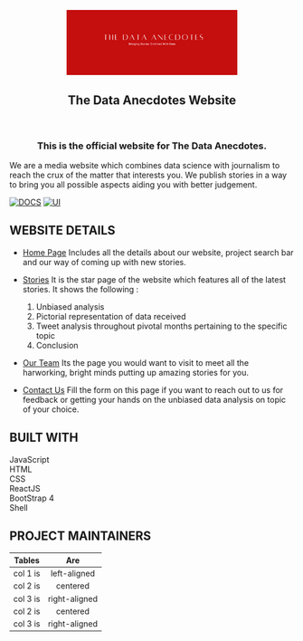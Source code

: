 <p align="center">
        <img src="https://github.com/thedatanecdotes/ReadMeTemplate/blob/main/header.png" width="60%"/>
        <br/>
        <h2 align="center"> The Data Anecdotes Website </h2>
        <br/>
        <h3 align="center"> This is the official website for The Data Anecdotes. </h3>
 </p>
 
We are a media website which combines data science with journalism to reach the crux of the matter that interests you. We publish stories in a way to bring you all possible aspects aiding you with better judgement.

[![DOCS](https://img.shields.io/badge/Documentation-see%20docs-green?style=flat-square&logo=appveyor)](Documentation.md) 
[![UI ](https://img.shields.io/badge/User%20Interface-Link%20to%20UI-orange?style=flat-square&logo=appveyor)](Images/web_app.png)

## WEBSITE DETAILS

- [Home Page](https://dscommunity.in)
  Includes all the details about our website, project search bar and our way of coming up with new stories.
- [Stories](https://dscommunity.in)
  It is the star page of the website which features all of the latest stories. It shows the following :
   1) Unbiased analysis
   2) Pictorial representation of data received
   3) Tweet analysis throughout pivotal months pertaining to the specific topic
   4) Conclusion
- [Our Team](https://dscommunity.in)
   Its the page you would want to visit to meet all the harworking, bright minds putting up amazing stories for you. 
  
- [Contact Us](https://dscommunity.in) 
  Fill the form on this page if you want to reach out to us for feedback or getting your hands on the unbiased data analysis on topic of your choice.
  
## BUILT WITH

  JavaScript <br>HTML</br>CSS<br>ReactJS</br>BootStrap 4<br>Shell</br>

## PROJECT MAINTAINERS

| Tables   |      Are      |
|----------|:-------------:|
| col 1 is |  left-aligned |
| col 2 is |    centered   | 
| col 3 is | right-aligned |
| col 2 is |    centered   |
| col 3 is | right-aligned |
